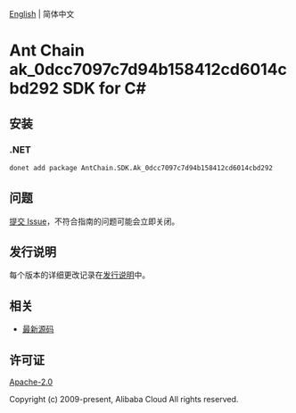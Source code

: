 [English](README.md) | 简体中文

# Ant Chain ak_0dcc7097c7d94b158412cd6014cbd292 SDK for C#

## 安装

### .NET

```bash
donet add package AntChain.SDK.Ak_0dcc7097c7d94b158412cd6014cbd292
```

## 问题

[提交 Issue](https://github.com/alipay/antchain-openapi-prod-sdk/issues/new)，不符合指南的问题可能会立即关闭。

## 发行说明

每个版本的详细更改记录在[发行说明](./ChangeLog.txt)中。

## 相关

* [最新源码](https://github.com/antchain-openapi-prod-sdk)

## 许可证

[Apache-2.0](http://www.apache.org/licenses/LICENSE-2.0)

Copyright (c) 2009-present, Alibaba Cloud All rights reserved.
